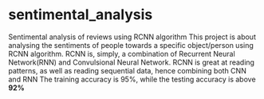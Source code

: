 # sentimental_analysis
Sentimental analysis of reviews using RCNN algorithm
This project is about analysing the sentiments of people towards a specific object/person using RCNN algorithm.
RCNN is, simply, a combination of Recurrent Neural Network(RNN) and Convulsional Neural Network.
RCNN is great at reading patterns, as well as reading sequential data, hence combining both CNN and RNN
The training accuracy is 95%, while the testing accuracy is above **92%**
